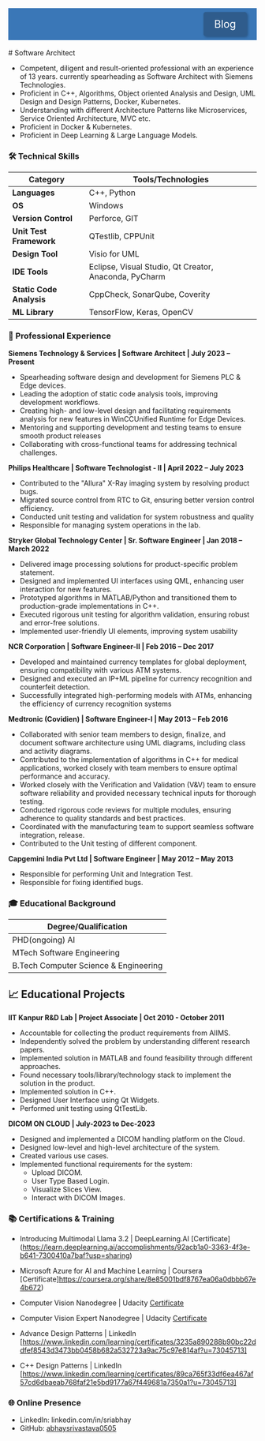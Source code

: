 <div style="background-color: #3A77B7; text-align: right; padding: 20px 0; width: 100%;">
  <a href="blogs/blogs" style="color: white; text-decoration: none; font-size: 1.5em; padding: 10px 20px; background-color: #2F5C8C; border-radius: 5px; border: 2px solid #2F5C8C; box-shadow: 2px 2px 5px rgba(0,0,0,0.3); margin-right: 20px;">
    Blog
  </a>
</div>
<br>
#  Software Architect

-  Competent, diligent and result-oriented professional with an experience of 13 years. currently spearheading as Software Architect with Siemens Technologies.
-  Proficient in C++, Algorithms, Object oriented Analysis and Design, UML Design and Design Patterns, Docker, Kubernetes.
-  Understanding with different Architecture Patterns like Microservices, Service Oriented Architecture, MVC etc. 
-  Proficient in Docker & Kubernetes.
-  Proficient in Deep Learning & Large Language Models. 

### 🛠 Technical Skills

| Category                | Tools/Technologies                          |  
|-------------------------|---------------------------------------------|  
| **Languages**           | C++, Python    |  
| **OS**                  | Windows                                     |  
| **Version Control**     | Perforce, GIT                               |  
| **Unit Test Framework** | QTestlib, CPPUnit                           |  
| **Design Tool**         | Visio for UML                               |  
| **IDE Tools**           | Eclipse, Visual Studio, Qt Creator, Anaconda, PyCharm |  
| **Static Code Analysis**| CppCheck, SonarQube, Coverity               |  
| **ML Library**          | TensorFlow, Keras, OpenCV       |  

### 💼 Professional Experience
**Siemens Technology & Services | Software Architect | July 2023 – Present**

-  Spearheading software design and development for Siemens PLC & Edge devices. 
-  Leading the adoption of static code analysis tools, improving development workflows.
-  Creating high- and low-level design and facilitating requirements analysis for new features in WinCCUnified Runtime for Edge Devices.
-  Mentoring and supporting development and testing teams to ensure smooth product releases
-  Collaborating with cross-functional teams for addressing technical challenges.

**Philips Healthcare | Software Technologist - II | April 2022 – July 2023**
-  Contributed to the "Allura" X-Ray imaging system by resolving product bugs.
-  Migrated source control from RTC to Git, ensuring better version control efficiency.
-  Conducted unit testing and validation for system robustness and quality
-  Responsible for managing system operations in the lab.

**Stryker Global Technology Center | Sr. Software Engineer | Jan 2018 – March 2022**
-  Delivered image processing solutions for product-specific problem statement.
-  Designed and implemented UI interfaces using QML, enhancing user interaction for new features.
-  Prototyped algorithms in MATLAB/Python and transitioned them to production-grade implementations in C++.
-  Executed rigorous unit testing for algorithm validation, ensuring robust and error-free solutions.
-  Implemented user-friendly UI elements, improving system usability

**NCR Corporation | Software Engineer-II | Feb 2016 – Dec 2017**
-  Developed and maintained currency templates for global deployment, ensuring compatibility with various ATM systems.
-  Designed and executed an IP+ML pipeline for currency recognition and counterfeit detection.
-  Successfully integrated high-performing models with ATMs, enhancing the efficiency of currency recognition systems

**Medtronic (Covidien) | Software Engineer-I | May 2013 – Feb 2016**
- Collaborated with senior team members to design, finalize, and document software architecture using UML diagrams, including class and activity diagrams.
- Contributed to the implementation of algorithms in C++ for medical applications, worked closely with team members to ensure optimal performance and accuracy.
- Worked closely with the Verification and Validation (V&V) team to ensure software reliability and provided necessary technical inputs for thorough testing.
- Conducted rigorous code reviews for multiple modules, ensuring adherence to quality standards and best practices.
- Coordinated with the manufacturing team to support seamless software integration, release.
- Contributed to the Unit testing of different component.

**Capgemini India Pvt Ltd | Software Engineer | May 2012 – May 2013**
-  Responsible for performing Unit and Integration Test.
-  Responsible for fixing identified bugs.

### 🎓 Educational Background

| **Degree/Qualification**                          |
|---------------------------------------------------|
| PHD(ongoing)  AI                                  |
| MTech Software Engineering                        |
| B.Tech Computer Science & Engineering             |


## 📈 Educational Projects

**IIT Kanpur R&D Lab | Project Associate | Oct 2010 - October 2011**
- Accountable for collecting the product requirements from AIIMS.  
- Independently solved the problem by understanding different research papers.  
- Implemented solution in MATLAB and found feasibility through different approaches.  
- Found necessary tools/library/technology stack to implement the solution in the product.  
- Implemented solution in C++.  
- Designed User Interface using Qt Widgets.  
- Performed unit testing using QtTestLib.

**DICOM ON CLOUD | July-2023 to Dec-2023**
- Designed and implemented a DICOM handling platform on the Cloud.  
- Designed low-level and high-level architecture of the system.  
- Created various use cases.  
- Implemented functional requirements for the system:  
  - Upload DICOM.  
  - User Type Based Login.  
  - Visualize Slices View.  
  - Interact with DICOM Images.

### 📚 Certifications & Training

- Introducing Multimodal Llama 3.2 | DeepLearning.AI [Certificate] (https://learn.deeplearning.ai/accomplishments/92acb1a0-3363-4f3e-b641-7300410a7baf?usp=sharing)

- Microsoft Azure for AI and Machine Learning | Coursera [Certificate]https://coursera.org/share/8e85001bdf8767ea06a0dbbb67e4b672)

-  Computer Vision Nanodegree | Udacity [Certificate](https://confirm.udacity.com/NZMKY2LX)  
-  Computer Vision Expert Nanodegree | Udacity [Certificate](https://confirm.udacity.com/TVANSTHS)
-  Advance Design Patterns | LinkedIn [https://www.linkedin.com/learning/certificates/3235a890288b90bc22ddfef8543d3473bb0458b682a532723a9ac75c97e814af?u=73045713]
-  C++ Design Patterns | LinkedIn [https://www.linkedin.com/learning/certificates/89ca765f33df6ea467af57cd6dbaeab768faf21e5bd9177a67f449681a7350a1?u=73045713]
  
### 🌐 Online Presence
-  LinkedIn: linkedin.com/in/sriabhay
-  GitHub: [abhaysrivastava0505](https://github.com/abhaysrivastav)
